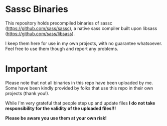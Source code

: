 # Sassc Binaries

This repository holds precompiled binaries of sassc (https://github.com/sass/sassc),
a native sass compiler built upon libsass (https://github.com/sass/libsass).

I keep them here for use in my own projects, with no guarantee whatsoever. Feel free to use them though and report any problems.

# Important

Please note that not all binaries in this repo have been uploaded by me. Some have been kindly provided by folks that use this repo in their own projects (thank you!).

While I'm very grateful that people step up and update files __I do not take responsibility for the validity of the uploaded files!!!__

__Please be aware you use them at your own risk!__

